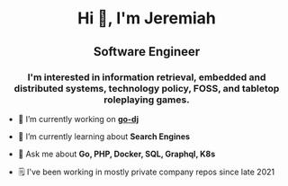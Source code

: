 <h1 align="center">Hi 👋, I'm Jeremiah</h1>
<h2 align="center">Software Engineer</h2> 
<h3 align="center">I'm interested in information retrieval, embedded and distributed systems, technology policy, FOSS, and tabletop roleplaying games.</h3>

- 🔭 I’m currently working on **[go-dj](https://github.com/jmillerv/go-dj)**

- 🌱 I’m currently learning about **Search Engines**

- 💬 Ask me about **Go, PHP, Docker, SQL, Graphql, K8s**

- 🗒 I've been working in mostly private company repos since late 2021
